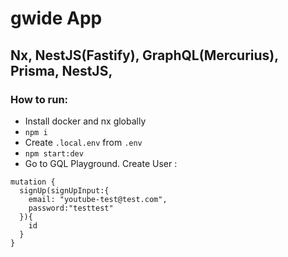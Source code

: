 # gwide  App
## Nx, NestJS(Fastify), GraphQL(Mercurius), Prisma, NestJS, 


### How to run:
- Install docker and nx globally
- `npm i`
- Create `.local.env` from `.env`
- `npm start:dev` 
- Go to GQL Playground. Create User :
```
mutation {
  signUp(signUpInput:{
    email: "youtube-test@test.com", 
    password:"testtest"
  }){
    id
  }
}
```
